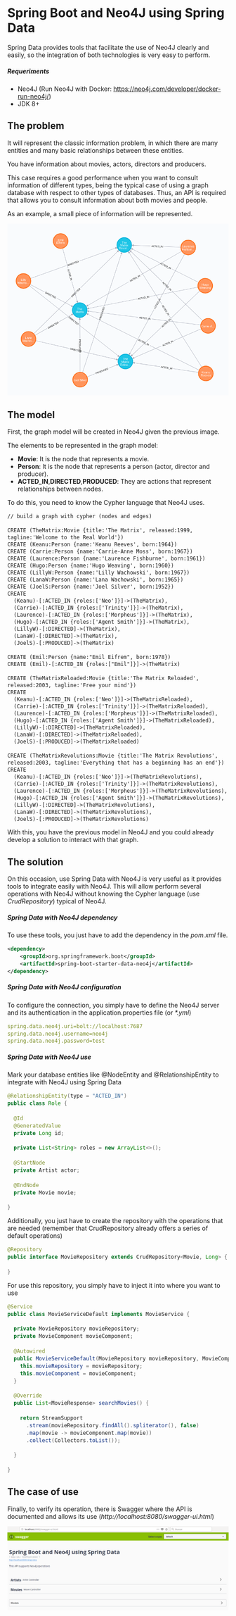 # Spring Boot and Neo4J using Spring Data

Spring Data provides tools that facilitate the use of Neo4J clearly and easily, so the integration of both technologies is very easy to perform.

##### Requeriments

- Neo4J (Run Neo4J with Docker: https://neo4j.com/developer/docker-run-neo4j/)
- JDK 8+


## The problem

It will represent the classic information problem, in which there are many entities and many basic relationships between these entities.

You have information about movies, actors, directors and producers. 

This case requires a good performance when you want to consult information of different types, being the typical case of using a graph database with respect to other types of databases. Thus, an API is required that allows you to consult information about both movies and people.

As an example, a small piece of information will be represented.

![GRAPH](src/main/resources/static/graph.png)


## The model

First, the graph model will be created in Neo4J given the previous image.

The elements to be represented in the graph model:

- **Movie**: It is the node that represents a movie.
- **Person**: It is the node that represents a person (actor, director and producer).
- **ACTED_IN**,**DIRECTED**,**PRODUCED**: They are actions that represent relationships between nodes.


To do this, you need to know the Cypher language that Neo4J uses.

```
// build a graph with cypher (nodes and edges)

CREATE (TheMatrix:Movie {title:'The Matrix', released:1999, tagline:'Welcome to the Real World'})
CREATE (Keanu:Person {name:'Keanu Reeves', born:1964})
CREATE (Carrie:Person {name:'Carrie-Anne Moss', born:1967})
CREATE (Laurence:Person {name:'Laurence Fishburne', born:1961})
CREATE (Hugo:Person {name:'Hugo Weaving', born:1960})
CREATE (LillyW:Person {name:'Lilly Wachowski', born:1967})
CREATE (LanaW:Person {name:'Lana Wachowski', born:1965})
CREATE (JoelS:Person {name:'Joel Silver', born:1952})
CREATE
  (Keanu)-[:ACTED_IN {roles:['Neo']}]->(TheMatrix),
  (Carrie)-[:ACTED_IN {roles:['Trinity']}]->(TheMatrix),
  (Laurence)-[:ACTED_IN {roles:['Morpheus']}]->(TheMatrix),
  (Hugo)-[:ACTED_IN {roles:['Agent Smith']}]->(TheMatrix),
  (LillyW)-[:DIRECTED]->(TheMatrix),
  (LanaW)-[:DIRECTED]->(TheMatrix),
  (JoelS)-[:PRODUCED]->(TheMatrix)

CREATE (Emil:Person {name:"Emil Eifrem", born:1978})
CREATE (Emil)-[:ACTED_IN {roles:["Emil"]}]->(TheMatrix)

CREATE (TheMatrixReloaded:Movie {title:'The Matrix Reloaded', released:2003, tagline:'Free your mind'})
CREATE
  (Keanu)-[:ACTED_IN {roles:['Neo']}]->(TheMatrixReloaded),
  (Carrie)-[:ACTED_IN {roles:['Trinity']}]->(TheMatrixReloaded),
  (Laurence)-[:ACTED_IN {roles:['Morpheus']}]->(TheMatrixReloaded),
  (Hugo)-[:ACTED_IN {roles:['Agent Smith']}]->(TheMatrixReloaded),
  (LillyW)-[:DIRECTED]->(TheMatrixReloaded),
  (LanaW)-[:DIRECTED]->(TheMatrixReloaded),
  (JoelS)-[:PRODUCED]->(TheMatrixReloaded)

CREATE (TheMatrixRevolutions:Movie {title:'The Matrix Revolutions', released:2003, tagline:'Everything that has a beginning has an end'})
CREATE
  (Keanu)-[:ACTED_IN {roles:['Neo']}]->(TheMatrixRevolutions),
  (Carrie)-[:ACTED_IN {roles:['Trinity']}]->(TheMatrixRevolutions),
  (Laurence)-[:ACTED_IN {roles:['Morpheus']}]->(TheMatrixRevolutions),
  (Hugo)-[:ACTED_IN {roles:['Agent Smith']}]->(TheMatrixRevolutions),
  (LillyW)-[:DIRECTED]->(TheMatrixRevolutions),
  (LanaW)-[:DIRECTED]->(TheMatrixRevolutions),
  (JoelS)-[:PRODUCED]->(TheMatrixRevolutions)
```

With this, you have the previous model in Neo4J and you could already develop a solution to interact with that graph.


## The solution

On this occasion, use Spring Data with Neo4J is very useful as it provides tools to integrate easily with Neo4J. This will allow perform several operations with Neo4J without knowing the Cypher language (use _CrudRepository_) typical of Neo4J.

##### Spring Data with Neo4J dependency

To use these tools, you just have to add the dependency in the _pom.xml_ file.

```xml
<dependency>
    <groupId>org.springframework.boot</groupId>
	<artifactId>spring-boot-starter-data-neo4j</artifactId>
</dependency>
```

##### Spring Data with Neo4J configuration

To configure the connection, you simply have to define the Neo4J server and its authentication in the application.properties file (or _*.yml_)

```yaml
spring.data.neo4j.uri=bolt://localhost:7687
spring.data.neo4j.username=neo4j
spring.data.neo4j.password=test
```

##### Spring Data with Neo4J use

Mark your database entities like @NodeEntity and @RelationshipEntity to integrate with Neo4J using Spring Data

```java
@RelationshipEntity(type = "ACTED_IN")
public class Role {

  @Id
  @GeneratedValue
  private Long id;
  
  private List<String> roles = new ArrayList<>();

  @StartNode
  private Artist actor;

  @EndNode
  private Movie movie;

}
```

Additionally, you just have to create the repository with the operations that are needed (remember that CrudRepository already offers a series of default operations)

```java
@Repository
public interface MovieRepository extends CrudRepository<Movie, Long> {

}
```

For use this repository, you simply have to inject it into where you want to use

```java
@Service
public class MovieServiceDefault implements MovieService {
  
  private MovieRepository movieRepository;
  private MovieComponent movieComponent;
  
  @Autowired
  public MovieServiceDefault(MovieRepository movieRepository, MovieComponent movieComponent) {
    this.movieRepository = movieRepository;
    this.movieComponent = movieComponent;
  }
  
  @Override
  public List<MovieResponse> searchMovies() {
    
    return StreamSupport
      .stream(movieRepository.findAll().spliterator(), false)
      .map(movie -> movieComponent.map(movie))
      .collect(Collectors.toList());
    
  }
  
}
```

## The case of use

Finally, to verify its operation, there is Swagger where the API is documented and allows its use (_http://localhost:8080/swagger-ui.html_)

![SWAGGER](src/main/resources/static/swagger.png)

